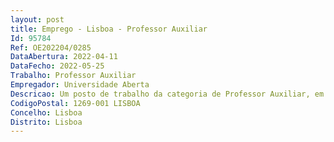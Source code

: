 ```yaml
--- 
layout: post
title: Emprego - Lisboa - Professor Auxiliar
Id: 95784
Ref: OE202204/0285
DataAbertura: 2022-04-11
DataFecho: 2022-05-25
Trabalho: Professor Auxiliar
Empregador: Universidade Aberta
Descricao: Um posto de trabalho da categoria de Professor Auxiliar, em regime de contrato de trabalho em funções públicas por tempo indeterminado, com um período experimental de 5 anos, para a área científica de Matemática, subárea de Estatística
CodigoPostal: 1269-001 LISBOA
Concelho: Lisboa
Distrito: Lisboa
--- 
```

